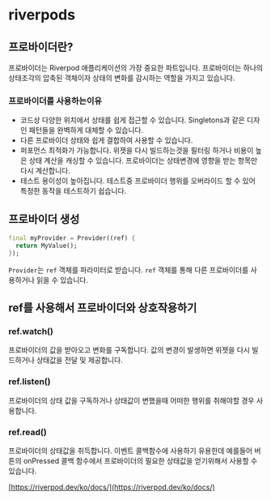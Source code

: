 # riverpods

## 프로바이더란?

프로바이더는 Riverpod 애플리케이션의 가장 중요한 파트입니다.
프로바이더는 하나의 상태조각의 압축된 객체이자 상태의 변화를 감시하는 역할을 가지고 있습니다.

### 프로바이더를 사용하는이유

- 코드상 다양한 위치에서 상태를 쉽게 접근할 수 있습니다. Singletons과 같은 디자인 패턴들을 완벽하게 대체할 수 있습니다.
- 다른 프로바이더 상태와 쉽게 결합하여 사용할 수 있습니다.
- 퍼포먼스 최적화가 가능합니다. 위젯을 다시 빌드하는것을 필터링 하거나 비용이 높은 상태 계산을 캐싱할 수 있습니다. 프로바이더는 상태변경에 영향을 받는 항목만 다시 계산합니다.
- 테스트 용이성이 높아집니다. 테스트중 프로바이더 행위를 오버라이드 할 수 있어 특정한 동작을 테스트하기 쉽습니다.

## 프로바이더 생성

```dart
final myProvider = Provider((ref) {
  return MyValue();
});
```

`Provider`는 `ref` 객체를 파라미터로 받습니다. `ref` 객체를 통해 다른 프로바이더를 사용하거나 읽을 수 있습니다.

## ref를 사용해서 프로바이더와 상호작용하기

### ref.watch()

프로바이더의 값을 받아오고 변화를 구독합니다. 값의 변경이 발생하면 위젯을 다시 빌드하거나 상태값을 전달 및 제공합니다.

### ref.listen()

프로바이더의 상태 값을 구독하거나 상태값이 변했을때 어떠한 행위를 취해야할 경우 사용합니다.

### ref.read()

프로바이더의 상태값을 취득합니다. 이벤트 콜백함수에 사용하기 유용한데 예를들어 버튼의 onPressed 콜백 함수에서 프로바이더의 필요한 상태값을 얻기위해서 사용할 수 있습니다.

[https://riverpod.dev/ko/docs/](https://riverpod.dev/ko/docs/)
